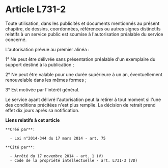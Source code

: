 # Article L731-2

Toute utilisation, dans les publicités et documents mentionnés au présent chapitre, de dessins, coordonnées, références ou
autres signes distinctifs relatifs à un service public est soumise à l'autorisation préalable du service concerné.

L'autorisation prévue au premier alinéa :

1° Ne peut être délivrée sans présentation préalable d'un exemplaire du support destiné à la publication ;

2° Ne peut être valable pour une durée supérieure à un an, éventuellement renouvelable dans les mêmes formes ;

3° Est motivée par l'intérêt général.

Le service ayant délivré l'autorisation peut la retirer à tout moment si l'une des conditions précitées n'est plus remplie.
La décision de retrait prend effet dix jours après sa notification.

**Liens relatifs à cet article**

	**Créé par**:

	  - Loi n°2014-344 du 17 mars 2014 - art. 75

	**Cité par**:

	  - Arrêté du 17 novembre 2014 - art. 1 (V)
	  - Code de la propriété intellectuelle - art. L731-3 (VD)
